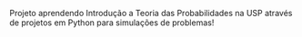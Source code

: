 Projeto aprendendo Introdução a Teoria das Probabilidades na USP através de projetos em Python para simulações de problemas!
